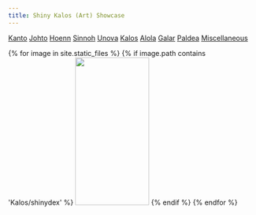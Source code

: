 ```yaml
---
title: Shiny Kalos (Art) Showcase
---
```



[Kanto](https://starringsaturn.github.io/ShinyDex/Kanto) [Johto](https://starringsaturn.github.io/ShinyDex/Johto) 
[Hoenn](https://starringsaturn.github.io/ShinyDex/Hoenn) [Sinnoh](https://starringsaturn.github.io/ShinyDex/Sinnoh) 
[Unova](https://starringsaturn.github.io/ShinyDex/Unova) [Kalos](https://starringsaturn.github.io/ShinyDex/Kalos) 
[Alola](https://starringsaturn.github.io/ShinyDex/Alola) [Galar](https://starringsaturn.github.io/ShinyDex/Galar) 
[Paldea](https://starringsaturn.github.io/ShinyDex/Paldea) [Miscellaneous](https://starringsaturn.github.io/ShinyDex/Misc)
<div>
{% for image in site.static_files %}
{% if image.path contains 'Kalos/shinydex' %}
<img src="{{ site.baseurl }}{{ image.path }}" width = "150px" height = "300px" />
{% endif %}
{% endfor %}
</div>
